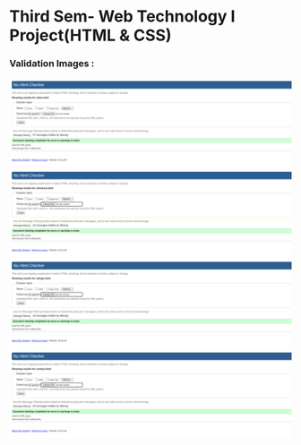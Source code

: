 # Third Sem- Web Technology I Project(HTML & CSS)

### Validation Images : <br/>

![index](validation-imgs/index-validation.webp) 
![checkout](validation-imgs/checkout-validation.webp) 
![ratings](validation-imgs/ratings-validation.webp) 
![contact](validation-imgs/contact-validation.webp) 